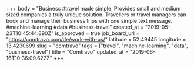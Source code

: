 +++
body = "Business #travel made simple. Provides small and medium sized companies a truly unique solution. Travellers or travel managers can book and manage their business trips with one simple text message. #machine-learning #data #business-travel"
created_at = "2019-05-23T10:45:44.890Z"
is_approved = true
job_board_url = "https://comtravo.com/de/work-with-us/"
latitude = 52.49445
longitude = 13.4230699
slug = "comtravo"
tags = ["travel", "machine-learning", "data", "business-travel"]
title = "Comtravo"
updated_at = "2019-06-16T10:36:09.622Z"
+++
